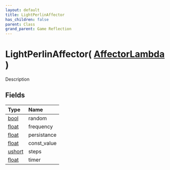 ```yaml
---
layout: default
title: LightPerlinAffector
has_children: false
parent: Class
grand_parent: Game Reflection
---
```

# LightPerlinAffector( [ AffectorLambda ](/riftbreaker-wiki/docs/game-reflection/classes/affector_lambda/) )
Description 

## Fields

| Type | Name |
|:----------|:--------------|
| [bool](/riftbreaker-wiki/docs/game-reflection/components/bool/) | random |
| [float](/riftbreaker-wiki/docs/game-reflection/components/float/) | frequency |
| [float](/riftbreaker-wiki/docs/game-reflection/components/float/) | persistance |
| [float](/riftbreaker-wiki/docs/game-reflection/components/float/) | const_value |
| [ushort](/riftbreaker-wiki/docs/game-reflection/enums/ushort/) | steps |
| [float](/riftbreaker-wiki/docs/game-reflection/components/float/) | timer |

